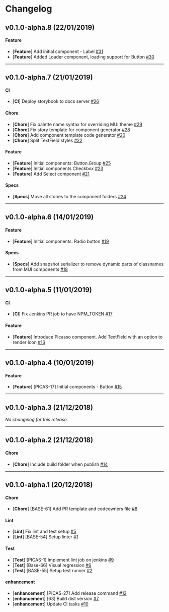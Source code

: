 # Changelog

## v0.1.0-alpha.8 (22/01/2019)

#### Feature

- [**Feature**] Add initial component - Label [#31](https://github.com/toptal/picasso/pull/31)
- [**Feature**] Added Loader component, loading support for Button [#30](https://github.com/toptal/picasso/pull/30)

---

## v0.1.0-alpha.7 (21/01/2019)

#### CI

- [**CI**] Deploy storybook to docs server [#26](https://github.com/toptal/picasso/pull/26)

#### Chore

- [**Chore**] Fix palette name syntax for overriding MUI theme [#29](https://github.com/toptal/picasso/pull/29)
- [**Chore**] Fix story template for component generator [#28](https://github.com/toptal/picasso/pull/28)
- [**Chore**] Add component template code generator [#20](https://github.com/toptal/picasso/pull/20)
- [**Chore**] Split TextField styles [#22](https://github.com/toptal/picasso/pull/22)

#### Feature

- [**Feature**] Initial components: Button.Group [#25](https://github.com/toptal/picasso/pull/25)
- [**Feature**] Initial components Checkbox [#23](https://github.com/toptal/picasso/pull/23)
- [**Feature**] Add Select component [#21](https://github.com/toptal/picasso/pull/21)

#### Specs

- [**Specs**] Move all stories to the component folders [#24](https://github.com/toptal/picasso/pull/24)

---

## v0.1.0-alpha.6 (14/01/2019)

#### Feature

- [**Feature**] Initial components: Radio button [#19](https://github.com/toptal/picasso/pull/19)

#### Specs

- [**Specs**] Add snapshot serializer to remove dynamic parts of classnames from MUI components [#18](https://github.com/toptal/picasso/pull/18)

---

## v0.1.0-alpha.5 (11/01/2019)

#### CI

- [**CI**] Fix Jenkins PR job to have NPM_TOKEN [#17](https://github.com/toptal/picasso/pull/17)

#### Feature

- [**Feature**] Introduce Picasso component. Add TextField with an option to render Icon [#16](https://github.com/toptal/picasso/pull/16)

---

## v0.1.0-alpha.4 (10/01/2019)

#### Feature

- [**Feature**] [PICAS-17] Initial components - Button [#15](https://github.com/toptal/picasso/pull/15)

---

## v0.1.0-alpha.3 (21/12/2018)
*No changelog for this release.*

---

## v0.1.0-alpha.2 (21/12/2018)

#### Chore

- [**Chore**] Include build folder when publish [#14](https://github.com/toptal/picasso/pull/14)

---

## v0.1.0-alpha.1 (20/12/2018)

#### Chore

- [**Chore**] [BASE-61] Add PR template and codeowners file [#8](https://github.com/toptal/picasso/pull/8)

#### Lint

- [**Lint**] Fix lint and test setup [#5](https://github.com/toptal/picasso/pull/5)
- [**Lint**] [BASE-54] Setup linter [#1](https://github.com/toptal/picasso/pull/1)

#### Test

- [**Test**] [PICAS-1] Implement lint job on jenkins [#9](https://github.com/toptal/picasso/pull/9)
- [**Test**] [Base-66] Visual regression [#6](https://github.com/toptal/picasso/pull/6)
- [**Test**] [BASE-55] Setup test runner [#2](https://github.com/toptal/picasso/pull/2)

#### enhancement

- [**enhancement**] [PICAS-27] Add release command [#12](https://github.com/toptal/picasso/pull/12)
- [**enhancement**] [63] Build dist version [#7](https://github.com/toptal/picasso/pull/7)
- [**enhancement**] Update CI tasks [#10](https://github.com/toptal/picasso/pull/10)
